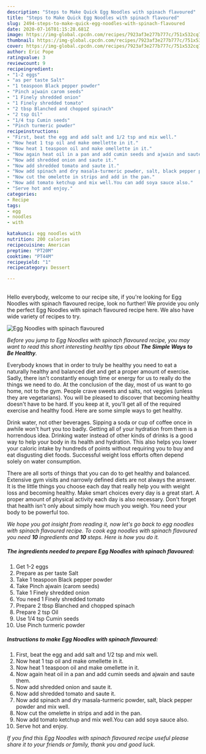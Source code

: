 ```yaml
---
description: "Steps to Make Quick Egg Noodles with spinach flavoured"
title: "Steps to Make Quick Egg Noodles with spinach flavoured"
slug: 2494-steps-to-make-quick-egg-noodles-with-spinach-flavoured
date: 2020-07-16T01:15:28.681Z
image: https://img-global.cpcdn.com/recipes/7923af3e277b777c/751x532cq70/egg-noodles-with-spinach-flavoured-recipe-main-photo.jpg
thumbnail: https://img-global.cpcdn.com/recipes/7923af3e277b777c/751x532cq70/egg-noodles-with-spinach-flavoured-recipe-main-photo.jpg
cover: https://img-global.cpcdn.com/recipes/7923af3e277b777c/751x532cq70/egg-noodles-with-spinach-flavoured-recipe-main-photo.jpg
author: Eric Pope
ratingvalue: 3
reviewcount: 9
recipeingredient:
- "1-2 eggs"
- "as per taste Salt"
- "1 teaspoon Black pepper powder"
- "Pinch ajwain carom seeds"
- "1 Finely shredded onion"
- "1 Finely shredded tomato"
- "2 tbsp Blanched and chopped spinach"
- "2 tsp Oil"
- "1/4 tsp Cumin seeds"
- "Pinch turmeric powder"
recipeinstructions:
- "First, beat the egg and add salt and 1/2 tsp and mix well."
- "Now heat 1 tsp oil and make omellette in it."
- "Now heat 1 teaspoon oil and make omellette in it."
- "Now again heat oil in a pan and add cumin seeds and ajwain and saute them."
- "Now add shredded onion and saute it."
- "Now add shredded tomato and saute it."
- "Now add spinach and dry masala-turmeric powder, salt, black pepper powder and mix well."
- "Now cut the omelette in strips and add in the pan."
- "Now add tomato ketchup and mix well.You can add soya sauce also."
- "Serve hot and enjoy."
categories:
- Recipe
tags:
- egg
- noodles
- with

katakunci: egg noodles with 
nutrition: 200 calories
recipecuisine: American
preptime: "PT20M"
cooktime: "PT44M"
recipeyield: "1"
recipecategory: Dessert

---
```

<br>
Hello everybody, welcome to our recipe site, if you're looking for Egg Noodles with spinach flavoured recipe, look no further! We provide you only the perfect Egg Noodles with spinach flavoured recipe here. We also have wide variety of recipes to try.
<br>


![Egg Noodles with spinach flavoured](https://img-global.cpcdn.com/recipes/7923af3e277b777c/751x532cq70/egg-noodles-with-spinach-flavoured-recipe-main-photo.jpg)

<i>Before you jump to Egg Noodles with spinach flavoured recipe, you may want to read this short interesting healthy tips about <strong>The Simple Ways to Be Healthy</strong>.</i>

Everybody knows that in order to truly be healthy you need to eat a naturally healthy and balanced diet and get a proper amount of exercise. Sadly, there isn't constantly enough time or energy for us to really do the things we need to do. At the conclusion of the day, most of us want to go home, not to the gym. People crave sweets and salts, not veggies (unless they are vegetarians). You will be pleased to discover that becoming healthy doesn't have to be hard. If you keep at it, you'll get all of the required exercise and healthy food. Here are some simple ways to get healthy.

Drink water, not other beverages. Sipping a soda or cup of coffee once in awhile won't hurt you too badly. Getting all of your hydration from them is a horrendous idea. Drinking water instead of other kinds of drinks is a good way to help your body in its health and hydration. This also helps you lower your caloric intake by hundreds of points without requiring you to buy and eat disgusting diet foods. Successful weight loss efforts often depend solely on water consumption.

There are all sorts of things that you can do to get healthy and balanced. Extensive gym visits and narrowly defined diets are not always the answer. It is the little things you choose each day that really help you with weight loss and becoming healthy. Make smart choices every day is a great start. A proper amount of physical activity each day is also necessary. Don't forget that health isn't only about simply how much you weigh. You need your body to be powerful too. 


<i>We hope you got insight from reading it, now let's go back to egg noodles with spinach flavoured recipe. To cook egg noodles with spinach flavoured you need <strong>10</strong> ingredients and <strong>10</strong> steps. Here is how you do it.
</i>

##### The ingredients needed to prepare Egg Noodles with spinach flavoured:

1. Get 1-2 eggs
1. Prepare as per taste Salt
1. Take 1 teaspoon Black pepper powder
1. Take Pinch ajwain (carom seeds)
1. Take 1 Finely shredded onion
1. You need 1 Finely shredded tomato
1. Prepare 2 tbsp Blanched and chopped spinach
1. Prepare 2 tsp Oil
1. Use 1/4 tsp Cumin seeds
1. Use Pinch turmeric powder


##### Instructions to make Egg Noodles with spinach flavoured:

1. First, beat the egg and add salt and 1/2 tsp and mix well.
1. Now heat 1 tsp oil and make omellette in it.
1. Now heat 1 teaspoon oil and make omellette in it.
1. Now again heat oil in a pan and add cumin seeds and ajwain and saute them.
1. Now add shredded onion and saute it.
1. Now add shredded tomato and saute it.
1. Now add spinach and dry masala-turmeric powder, salt, black pepper powder and mix well.
1. Now cut the omelette in strips and add in the pan.
1. Now add tomato ketchup and mix well.You can add soya sauce also.
1. Serve hot and enjoy.


<i>If you find this Egg Noodles with spinach flavoured recipe useful please share it to your friends or family, thank you and good luck.</i>
